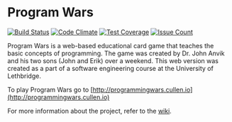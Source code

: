 # Program Wars
[![Build Status](https://travis-ci.org/johnanvik/program-wars.svg?branch=master)](https://travis-ci.org/johnanvik/program-wars)
[![Code Climate](https://codeclimate.com/github/johnanvik/program-wars/badges/gpa.svg)](https://codeclimate.com/github/johnanvik/program-wars)
[![Test Coverage](https://codeclimate.com/github/johnanvik/program-wars/badges/coverage.svg)](https://codeclimate.com/github/johnanvik/program-wars/coverage)
[![Issue Count](https://codeclimate.com/github/johnanvik/program-wars/badges/issue_count.svg)](https://codeclimate.com/github/johnanvik/program-wars/issues)

Program Wars is a web-based educational card game that teaches the basic concepts of programming. The game was created by Dr. John Anvik and his two sons (John and Erik) over a weekend. This web version was created as a part of a software engineering course at the University of Lethbridge.

To play Program Wars go to [http://programmingwars.cullen.io](http://programmingwars.cullen.io)

For more information about the project, refer to the [wiki](https://github.com/johnanvik/program-wars/wiki).







